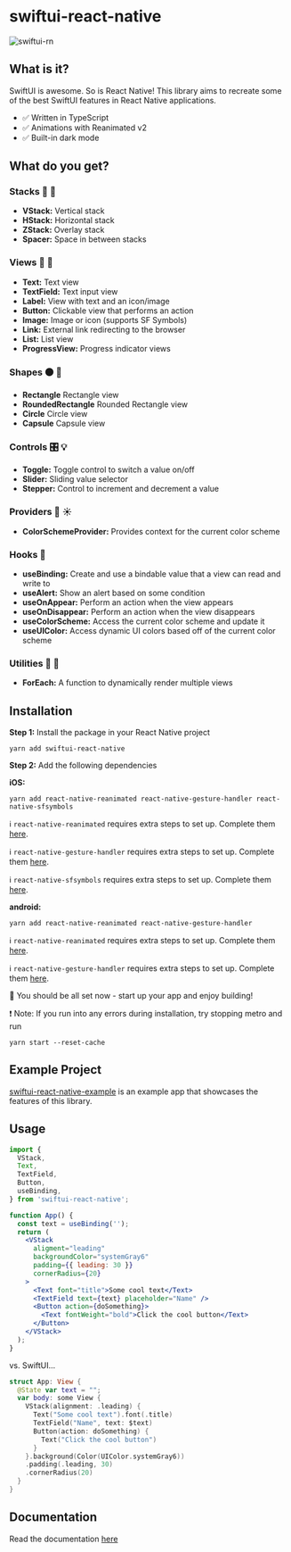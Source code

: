 # swiftui-react-native

![swiftui-rn](/assets/swiftuirn.png?raw=true)

## What is it?

SwiftUI is awesome. So is React Native! This library aims to recreate some of the best SwiftUI features in React Native applications.

- :white_check_mark: Written in TypeScript
- :white_check_mark: Animations with Reanimated v2
- :white_check_mark: Built-in dark mode

## What do you get?

### Stacks :pancakes: :abcd:

- **VStack:** Vertical stack
- **HStack:** Horizontal stack
- **ZStack:** Overlay stack
- **Spacer:** Space in between stacks

### Views :eyes: :iphone:

- **Text:** Text view
- **TextField:** Text input view
- **Label:** View with text and an icon/image
- **Button:** Clickable view that performs an action
- **Image:** Image or icon (supports SF Symbols)
- **Link:** External link redirecting to the browser
- **List:** List view
- **ProgressView:** Progress indicator views

### Shapes :black_circle: :black_square_button:

- **Rectangle** Rectangle view
- **RoundedRectangle** Rounded Rectangle view
- **Circle** Circle view
- **Capsule** Capsule view

### Controls :control_knobs: :bulb:

- **Toggle:** Toggle control to switch a value on/off
- **Slider:** Sliding value selector
- **Stepper:** Control to increment and decrement a value

### Providers :new_moon_with_face: :sunny:

- **ColorSchemeProvider:** Provides context for the current color scheme

### Hooks :fishing_pole_and_fish:

- **useBinding:** Create and use a bindable value that a view can read and write to
- **useAlert:** Show an alert based on some condition
- **useOnAppear:** Perform an action when the view appears
- **useOnDisappear:** Perform an action when the view disappears
- **useColorScheme:** Access the current color scheme and update it
- **useUIColor:** Access dynamic UI colors based off of the current color scheme

### Utilities :wrench: :rainbow:

- **ForEach:** A function to dynamically render multiple views

## Installation

**Step 1:** Install the package in your React Native project

```console
yarn add swiftui-react-native
```

**Step 2:** Add the following dependencies

**iOS:**

```console
yarn add react-native-reanimated react-native-gesture-handler react-native-sfsymbols
```

:information_source: `react-native-reanimated` requires extra steps to set up. Complete them [here](https://docs.swmansion.com/react-native-reanimated/docs/fundamentals/installation/).

:information_source: `react-native-gesture-handler` requires extra steps to set up. Complete them [here](https://docs.swmansion.com/react-native-gesture-handler/docs/).

:information_source: `react-native-sfsymbols` requires extra steps to set up. Complete them [here](https://github.com/birkir/react-native-sfsymbols).

**android:**

```console
yarn add react-native-reanimated react-native-gesture-handler
```

:information_source: `react-native-reanimated` requires extra steps to set up. Complete them [here](https://docs.swmansion.com/react-native-reanimated/docs/fundamentals/installation/).

:information_source: `react-native-gesture-handler` requires extra steps to set up. Complete them [here](https://docs.swmansion.com/react-native-gesture-handler/docs/).

:tada: You should be all set now - start up your app and enjoy building!

:exclamation: Note: If you run into any errors during installation, try stopping metro and run

```console
yarn start --reset-cache
```

## Example Project

[swiftui-react-native-example](https://github.com/andrew-levy/swiftui-react-native-example) is an example app that showcases the features of this library.

## Usage

```jsx
import {
  VStack,
  Text,
  TextField,
  Button,
  useBinding,
} from 'swiftui-react-native';

function App() {
  const text = useBinding('');
  return (
    <VStack
      aligment="leading"
      backgroundColor="systemGray6"
      padding={{ leading: 30 }}
      cornerRadius={20}
    >
      <Text font="title">Some cool text</Text>
      <TextField text={text} placeholder="Name" />
      <Button action={doSomething}>
        <Text fontWeight="bold">Click the cool button</Text>
      </Button>
    </VStack>
  );
}
```

vs. SwiftUI...

```swift
struct App: View {
  @State var text = "";
  var body: some View {
    VStack(alignment: .leading) {
      Text("Some cool text").font(.title)
      TextField("Name", text: $text)
      Button(action: doSomething) {
        Text("Click the cool button")
      }
    }.background(Color(UIColor.systemGray6))
    .padding(.leading, 30)
    .cornerRadius(20)
  }
}
```

## Documentation

Read the documentation [here](README-docs.md)
